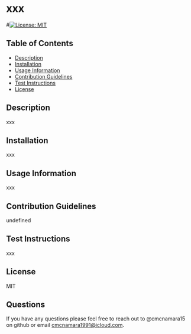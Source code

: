 
# xxx


#[![License: MIT](https://img.shields.io/badge/License-MIT-yellow.svg)](https://opensource.org/licenses/MIT)
    

## Table of Contents 
- [Description](#description)
- [Installation](#installation)
- [Usage Information](#information)
- [Contribution Guidelines](#contribution-guidelines)
- [Test Instructions](#test-instructions)
- [License](#license)

## Description
xxx

## Installation
xxx

## Usage Information
xxx

## Contribution Guidelines 
undefined

## Test Instructions
xxx

## License
MIT

## Questions 
If you have any questions please feel free to reach out to @cmcnamara15 on github or email cmcnamara1991@icloud.com.

